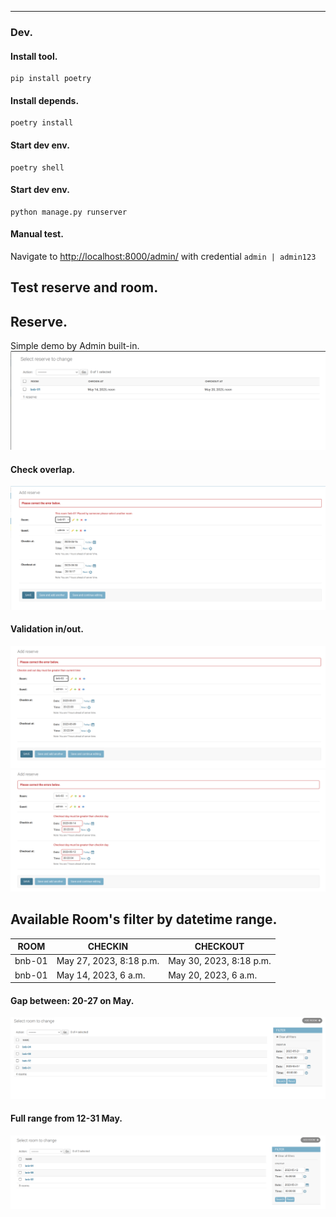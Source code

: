 ---
### Dev.
#### Install tool.
```shell
pip install poetry
```

#### Install depends.
```shell
poetry install
```

#### Start dev env.
```shell
poetry shell
```

#### Start dev env.
```shell
python manage.py runserver
```

#### Manual test.
Navigate to [http://localhost:8000/admin/](http://localhost:8000/admin/) with credential `admin | admin123`

## Test reserve and room.

## Reserve.
Simple demo by Admin built-in.
![](docs/imgs/Screenshot_2023-05-10-03:17:41-1683663461.png)

#### Check overlap.
![](docs/imgs/Screenshot_2023-05-10-03:18:23-1683663503.png)

#### Validation in/out.

![](docs/imgs/Screenshot_2023-05-10-03:22:13-1683663733.png)![](docs/imgs/Screenshot_2023-05-10-03:22:53-1683663773.png)

## Available Room's filter by datetime range.

| ROOM | CHECKIN | CHECKOUT |
|------|---------|----------|
|   bnb-01   |    May 27, 2023, 8:18 p.m.     |    May 30, 2023, 8:18 p.m.      |
|    bnb-01  |   May 14, 2023, 6 a.m.      |    May 20, 2023, 6 a.m.      |

#### Gap between: 20-27 on May.
![](docs/imgs/Screenshot_2023-05-10-04:10:27-1683666627.png)

#### Full range from 12-31 May.
![](docs/imgs/Screenshot_2023-05-10-04:11:03-1683666663.png)
